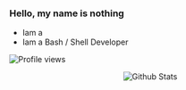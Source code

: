 ### Hello, my name is nothing

- Iam a 
- Iam a Bash / Shell Developer


![Profile views](https://visitor-badge.glitch.me/badge?page_id=kuydev)

<div id="stats" align="center">
  
![Github Stats](https://github-readme-stats.vercel.app/api?username=janeclrst&theme=blue-green&show_icons=true)
